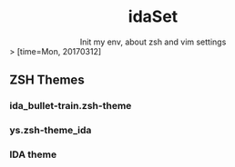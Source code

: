 # <center>idaSet</center>
<center>Init my env, about zsh and vim settings</center>
> [time=Mon, 20170312]

## ZSH Themes

### ida_bullet-train.zsh-theme

### ys.zsh-theme_ida

### IDA theme



